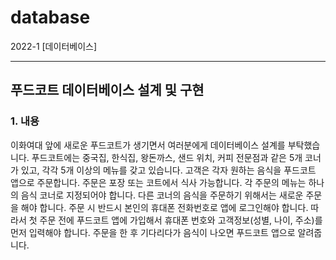 # database
2022-1 [데이터베이스]  

***

## 푸드코트 데이터베이스 설계 및 구현
### 1. 내용 
이화여대 앞에 새로운 푸드코트가 생기면서 여러분에게 데이터베이스 설계를 부탁했습니다. 푸드코트에는 중국집, 한식집, 왕돈까스, 샌드 위치, 커피 전문점과 같은 5개 코너가 있고, 각각 5개 이상의 메뉴를 갖고 있습니다. 
고객은 각자 원하는 음식을 푸드코트 앱으로 주문합니다. 주문은 포장 또는 코트에서 식사 가능합니다. 각 주문의 메뉴는 하나의 음식 코너로 지정되어야 합니다. 다른 코너의 음식을 주문하기 위해서는 새로운 주문을 해야 합니다. 주문 시 반드시 본인의 휴대폰 전화번호로 앱에 로그인해야 합니다. 따라서 첫 주문 전에 푸드코트 앱에 가입해서 휴대폰 번호와 고객정보(성별, 나이, 주소)를 먼저 입력해야 합니다. 주문을 한 후 기다리다가 음식이 나오면 푸드코트 앱으로 알려줍니다.
